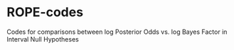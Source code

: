 # ROPE-codes
Codes for comparisons between log Posterior Odds vs. log Bayes Factor in Interval Null Hypotheses
